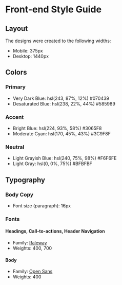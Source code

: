 # Front-end Style Guide

## Layout

The designs were created to the following widths:

- Mobile: 375px
- Desktop: 1440px

## Colors

### Primary

- Very Dark Blue: hsl(243, 87%, 12%) #070439
- Desaturated Blue: hsl(238, 22%, 44%) #585989

### Accent

- Bright Blue: hsl(224, 93%, 58%) #3065F8
- Moderate Cyan: hsl(170, 45%, 43%) #3C9F8F

### Neutral

- Light Grayish Blue: hsl(240, 75%, 98%) #F6F6FE
- Light Gray: hsl(0, 0%, 75%) #BFBFBF

## Typography

### Body Copy

- Font size (paragraph): 16px

### Fonts

#### Headings, Call-to-actions, Header Navigation

- Family: [Raleway](https://fonts.google.com/specimen/Raleway)
- Weights: 400, 700

#### Body

- Family: [Open Sans](https://fonts.google.com/specimen/Open+Sans)
- Weights: 400
